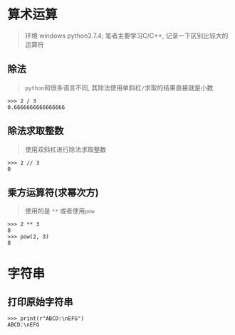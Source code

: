 # 算术运算

> 环境 windows python3.7.4; 笔者主要学习C/C++, 记录一下区别比较大的运算符

## 除法
> `python`和很多语言不同, 其除法使用单斜杠`/`求取的结果直接就是小数

```
>>> 2 / 3
0.6666666666666666
```

## 除法求取整数
> 使用双斜杠进行除法求取整数
```
>>> 2 // 3
0
```

## 乘方运算符(求幂次方)
> 使用的是 `**` 或者使用`pow`
```
>>> 2 ** 3
8
>>> pow(2, 3)
8
```

# 字符串

## 打印原始字符串
```
>>> print(r"ABCD:\nEFG")
ABCD:\nEFG
```


